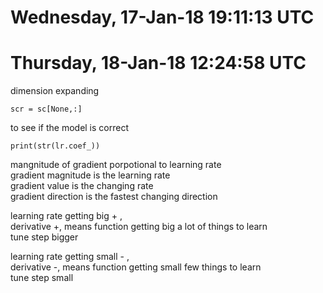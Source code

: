 # Wednesday, 17-Jan-18 19:11:13 UTC  
# Thursday, 18-Jan-18 12:24:58 UTC
dimension expanding
    
    scr = sc[None,:]

to see if the model is correct

    print(str(lr.coef_))


mangnitude of gradient porpotional to learning rate  
gradient magnitude is the learning rate  
    gradient value is the changing rate  
    gradient direction is the fastest changing direction  
    
learning rate getting big + ,  
    derivative +, means function getting big 
a lot of things to learn  
tune step bigger

learning rate getting small - ,  
    derivative -, means function getting small
few things to learn  
tune step small
